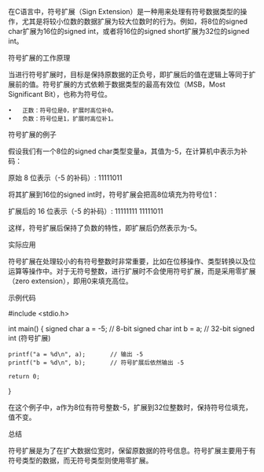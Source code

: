 在C语言中，符号扩展（Sign Extension）是一种用来处理有符号数据类型的操作，尤其是将较小位数的数据扩展为较大位数时的行为。例如，将8位的signed char扩展为16位的signed int，或者将16位的signed short扩展为32位的signed int。

符号扩展的工作原理

当进行符号扩展时，目标是保持原数据的正负号，即扩展后的值在逻辑上等同于扩展前的值。符号扩展的方式依赖于数据类型的最高有效位（MSB，Most Significant Bit），也称为符号位。

	•	正数：符号位是0，扩展时高位补0。
	•	负数：符号位是1，扩展时高位补1。

符号扩展的例子

假设我们有一个8位的signed char类型变量a，其值为-5，在计算机中表示为补码：

原始 8 位表示（-5 的补码）: 11111011

将其扩展到16位的signed int时，符号扩展会把高8位填充为符号位1：

扩展后的 16 位表示（-5 的补码）: 11111111 11111011

这样，符号扩展后保持了负数的特性，即扩展后仍然表示为-5。

实际应用

符号扩展在处理较小的有符号整数时非常重要，比如在位移操作、类型转换以及位运算等操作中。对于无符号整数，进行扩展时不会使用符号扩展，而是采用零扩展（zero extension），即用0来填充高位。

示例代码

#include <stdio.h>

int main() {
signed char a = -5;          // 8-bit signed char
int b = a;                   // 32-bit signed int (符号扩展)

    printf("a = %d\n", a);       // 输出 -5
    printf("b = %d\n", b);       // 符号扩展后依然输出 -5

    return 0;
}

在这个例子中，a作为8位有符号整数-5，扩展到32位整数时，保持符号位填充，值不变。

总结

符号扩展是为了在扩大数据位宽时，保留原数据的符号信息。符号扩展主要用于有符号类型的数据，而无符号类型则使用零扩展。

